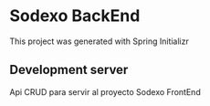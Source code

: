 # Sodexo BackEnd

This project was generated with Spring Initializr

## Development server

Api CRUD para servir al proyecto Sodexo FrontEnd 

